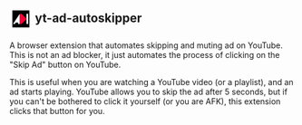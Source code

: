 <h2><img align="center" height="40" src="logo.svg"> yt-ad-autoskipper</h2>

A browser extension that automates skipping and muting ad on YouTube. This is not an ad blocker, it just automates the process of clicking on the "Skip Ad" button on YouTube.

This is useful when you are watching a YouTube video (or a playlist), and an ad starts playing. YouTube allows you to skip the ad after 5 seconds, but if you can't be bothered to click it yourself (or you are AFK), this extension clicks that button for you.
